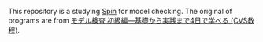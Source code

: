 This repository is a studying [Spin](http://spinroot.com/spin/whatispin.html) for model checking. The original of programs are from [モデル検査 初級編―基礎から実践まで4日で学べる (CVS教程)](http://www.amazon.co.jp/dp/4764955059/ref=pd_lpo_sbs_dp_ss_1?pf_rd_p=187205609&pf_rd_s=lpo-top-stripe&pf_rd_t=201&pf_rd_i=4860431197&pf_rd_m=AN1VRQENFRJN5&pf_rd_r=1B1TA0WCFS3JEY2N762A).
